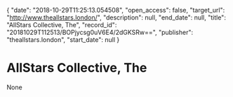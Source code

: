 {
  "date": "2018-10-29T11:25:13.054508", 
  "open_access": false, 
  "target_url": "http://www.theallstars.london/", 
  "description": null, 
  "end_date": null, 
  "title": "AllStars Collective, The", 
  "record_id": "20181029T112513/BOPjycsg0uV6E4/2dGKSRw==", 
  "publisher": "theallstars.london", 
  "start_date": null
}

# AllStars Collective, The

None